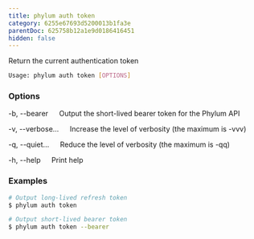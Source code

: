 ```yaml
---
title: phylum auth token
category: 6255e67693d5200013b1fa3e
parentDoc: 625758b12a1e9d0186416451
hidden: false
---
```


Return the current authentication token

```sh
Usage: phylum auth token [OPTIONS]
```

### Options

-b, --bearer
&emsp; Output the short-lived bearer token for the Phylum API

-v, --verbose...
&emsp; Increase the level of verbosity (the maximum is -vvv)

-q, --quiet...
&emsp; Reduce the level of verbosity (the maximum is -qq)

-h, --help
&emsp; Print help

### Examples

```sh
# Output long-lived refresh token
$ phylum auth token

# Output short-lived bearer token
$ phylum auth token --bearer
```
